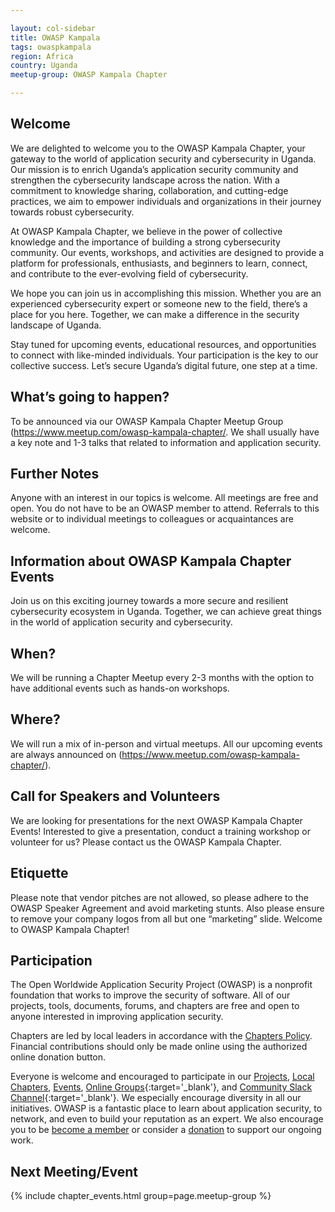 ```yaml
---

layout: col-sidebar
title: OWASP Kampala
tags: owaspkampala
region: Africa
country: Uganda
meetup-group: OWASP Kampala Chapter

---
```


## Welcome
We are delighted to welcome you to the OWASP Kampala Chapter, your gateway to the world of application security and cybersecurity in Uganda.
Our mission is to enrich Uganda’s application security community and strengthen the cybersecurity landscape across the nation. With a commitment to knowledge sharing, collaboration, and cutting-edge practices, we aim to empower individuals and organizations in their journey towards robust cybersecurity.

At OWASP Kampala Chapter, we believe in the power of collective knowledge and the importance of building a strong cybersecurity community. Our events, workshops, and activities are designed to provide a platform for professionals, enthusiasts, and beginners to learn, connect, and contribute to the ever-evolving field of cybersecurity.

We hope you can join us in accomplishing this mission. Whether you are an experienced cybersecurity expert or someone new to the field, there’s a place for you here. Together, we can make a difference in the security landscape of Uganda.

Stay tuned for upcoming events, educational resources, and opportunities to connect with like-minded individuals. Your participation is the key to our collective success. Let’s secure Uganda’s digital future, one step at a time.

## What’s going to happen?
To be announced via our OWASP Kampala Chapter Meetup Group (https://www.meetup.com/owasp-kampala-chapter/. We shall usually have a key note and 1-3 talks that related to information and application security.

## Further Notes
Anyone with an interest in our topics is welcome. All meetings are free and open. You do not have to be an OWASP member to attend. Referrals to this website or to individual meetings to colleagues or acquaintances are welcome.

## Information about OWASP Kampala Chapter Events

Join us on this exciting journey towards a more secure and resilient cybersecurity ecosystem in Uganda. Together, we can achieve great things in the world of application security and cybersecurity.

## When?

We will be running a Chapter Meetup every 2-3 months with the option to have additional events such as hands-on workshops.

## Where?

We will run a mix of in-person and virtual meetups. All our upcoming events are always announced on (https://www.meetup.com/owasp-kampala-chapter/).

## Call for Speakers and Volunteers

We are looking for presentations for the next OWASP Kampala Chapter Events! Interested to give a presentation, conduct a training workshop or volunteer for us? Please contact us the OWASP Kampala Chapter.

## Etiquette

Please note that vendor pitches are not allowed, so please adhere to the OWASP Speaker Agreement and avoid marketing stunts. Also please ensure to remove your company logos from all but one “marketing” slide.
Welcome to OWASP Kampala Chapter!

## Participation
The Open Worldwide Application Security Project (OWASP) is a nonprofit foundation that works to improve the security of software. All of our projects, tools, documents, forums, and chapters are free and open to anyone interested in improving application security. 

Chapters are led by local leaders in accordance with the [Chapters Policy](/www-policy/operational/chapters). Financial contributions should only be made online using the authorized online donation button. 

Everyone is welcome and encouraged to participate in our [Projects](/projects/), [Local Chapters](/chapters/), [Events](/events/), [Online Groups](https://groups.google.com/a/owasp.com/){:target='_blank'}, and [Community Slack Channel](https://owasp.slack.com/){:target='_blank'}. We especially encourage diversity in all our initiatives. OWASP is a fantastic place to learn about application security, to network, and even to build your reputation as an expert. We also encourage you to be [become a member](/membership/) or consider a [donation](/donate/) to support our ongoing work.

## Next Meeting/Event 

{% include chapter_events.html group=page.meetup-group %}



